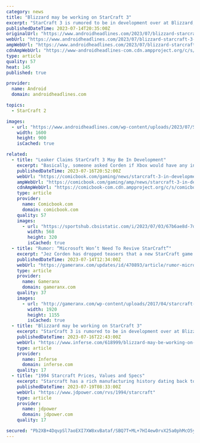 ```yaml
---
category: news
title: "Blizzard may be working on StarCraft 3"
excerpt: "StarCraft 3 is rumored to be in development over at Blizzard, according to a new report from Insider Gaming. IG is sourcing the details from a now deleted tweet from Window’s Central’s Jez Corden."
publishedDateTime: 2023-07-14T20:35:00Z
originalUrl: "https://www.androidheadlines.com/2023/07/blizzard-starcraft-3-development-rumored-current.html"
webUrl: "https://www.androidheadlines.com/2023/07/blizzard-starcraft-3-development-rumored-current.html"
ampWebUrl: "https://www.androidheadlines.com/2023/07/blizzard-starcraft-3-development-rumored-current.html?utm_content=buffer0ed8e&utm_medium=social&utm_source=twitter.com&utm_campaign=buffer&amp"
cdnAmpWebUrl: "https://www-androidheadlines-com.cdn.ampproject.org/c/s/www.androidheadlines.com/2023/07/blizzard-starcraft-3-development-rumored-current.html?utm_content=buffer0ed8e&utm_medium=social&utm_source=twitter.com&utm_campaign=buffer&amp"
type: article
quality: 57
heat: 145
published: true

provider:
  name: Android
  domain: androidheadlines.com

topics:
  - StarCraft 2

images:
  - url: "https://www.androidheadlines.com/wp-content/uploads/2023/07/StarCraft-2-StarCraft-3-Dev.jpg"
    width: 1600
    height: 900
    isCached: true

related:
  - title: "Leaker Claims StarCraft 3 May Be In Development"
    excerpt: "Basically, someone asked Corden if Xbox would have any interest in bringing back the StarCraft franchise, and he responded that Microsoft \"won't need to revive [StarCraft].\" Someone then asked if Corden meant StarCraft 3 and he responded with a simple \"Yep."
    publishedDateTime: 2023-07-16T20:52:00Z
    webUrl: "https://comicbook.com/gaming/news/starcraft-3-in-development-leak-pc/"
    ampWebUrl: "https://comicbook.com/gaming/amp/news/starcraft-3-in-development-leak-pc/"
    cdnAmpWebUrl: "https://comicbook-com.cdn.ampproject.org/c/s/comicbook.com/gaming/amp/news/starcraft-3-in-development-leak-pc/"
    type: article
    provider:
      name: Comicbook.com
      domain: comicbook.com
    quality: 57
    images:
      - url: "https://sportshub.cbsistatic.com/i/2023/07/03/67b6ae8d-7d61-42a3-82b8-04b86aebbbfd/new-games-out-this-month-july-2023.png?width=568&height=320"
        width: 568
        height: 320
        isCached: true
  - title: "Rumor: “Microsoft Won’t Need To Revive StarCraft”"
    excerpt: "Jez Corden has dropped teasers that a new StarCraft game is on the way, prompting the question if Blizzard is ready to make it."
    publishedDateTime: 2023-07-14T12:34:00Z
    webUrl: "https://gameranx.com/updates/id/470893/article/rumor-microsoft-wont-need-to-revive-starcraft/"
    type: article
    provider:
      name: Gameranx
      domain: gameranx.com
    quality: 37
    images:
      - url: "http://gameranx.com/wp-content/uploads/2017/04/starcraft-03-31-17-1.jpg"
        width: 1920
        height: 1155
        isCached: true
  - title: "Blizzard may be working on StarCraft 3"
    excerpt: "StarCraft 3 is rumored to be in development over at Blizzard, according to a new report from Insider Gaming. IG is sourcing the details from a now deleted"
    publishedDateTime: 2023-07-16T22:43:00Z
    webUrl: "https://www.inferse.com/618999/blizzard-may-be-working-on-starcraft-3/"
    type: article
    provider:
      name: Inferse
      domain: inferse.com
    quality: 17
  - title: "1994 Starcraft Prices, Values and Specs"
    excerpt: "Starcraft has a rich manufacturing history dating back to 1903 as a producer of farm equipment and later boats. Entering the recreational vehicle marketplace in 1964, Starcraft began producing a folding camping trailer. Eventually, Starcraft added truck ..."
    publishedDateTime: 2023-07-19T08:33:00Z
    webUrl: "https://www.jdpower.com/rvs/1994/starcraft"
    type: article
    provider:
      name: jdpower
      domain: jdpower.com
    quality: 17

secured: "Pb2XB+4DqvpSl7aoEXI7XW8xvBataf/SBQ7T+ML+7HI4ew0rvX25a0phMcO5y429ziFdB+neuvuwVlmbBN0AmfjouNPwqdDNLFIsMNBO9lA0iH/aTpS2LpzpkTtZWzGS3S9ls4cxzEG31RhGeWdkpIoVx5Xf4N6BAVWqPh/fvCZCpxidXUKLT4fomXFCsJz4b27whHp5iZYE1C4GkhwNYAomBIOuz1dQZGEx0VhFRM6lWKfjRt1p2cezlF1Jn5WicTVzvzbR/NuS7VVKW7W6oT57/ITCusdajq6zKZ4M68bi6E06yPLafq0X3CFgGdEHGnIDFO60Jht6LGHbPmnl1y96/Xr+sqhFOU9hccYOREE=;b2gKf0q4CVsTQcUGRbUn5w=="
---
```


